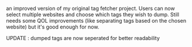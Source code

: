 an improved version of my original tag fetcher project.
Users can now select multiple websites and choose which tags they wish to dump. 
Still needs some QOL improvements (like separating tags based on the chosen website) but it's good enough for now.

UPDATE : dumped tags are now seperated for better readability 
